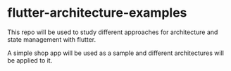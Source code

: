 # flutter-architecture-examples
This repo will be used to study different approaches for architecture and state management with flutter.

A simple shop app will be used as a sample and different architectures will be applied to it.

